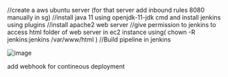 //create a aws ubuntu server (for that server add inbound rules 8080 manually in sg)
//install java 11 using openjdk-11-jdk cmd and install jenkins using plugins 
//install apache2 web server
//give permission to jenkins to access html folder of web server in ec2 instance using(  chown -R jenkins:jenkins /var/www/html )
//Build pipeline in jenkins

![image](https://github.com/pavan731/constructive/assets/68803406/d1716301-0ae7-43a5-a12d-ee3924eee4c9)

add webhook for contineous deployment
